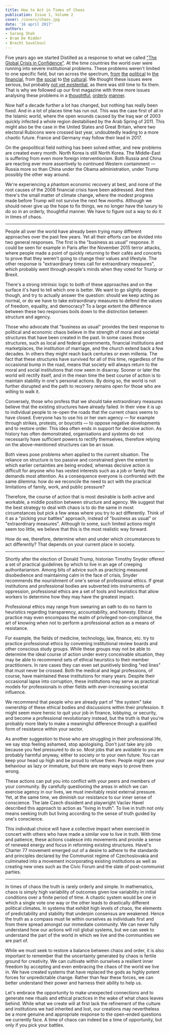 ```yaml
---
title: How to Act in Times of Chaos
publication: Issue 1, Volume 2
cover: /covers/chaos.jpg
date: '16 april 2017'
authors:
- Sarang Shah
- Bram De Ridder
- Brecht Savelkoul
---
```


Five years ago we started Distilled as a response to what we called ["The Global Crisis in Confidence"](http://distilledmagazine.com/letter-from-the-editor-in-chief/). At the time countries the world over were running into severe institutional problems. These problems weren't limited to one specific field, but ran across the spectrum, [from](http://distilledmagazine.com/the-ongoing-sack-of-rome/http://distilledmagazine.com/the-ongoing-sack-of-rome/) [the](http://distilledmagazine.com/democracy-and-the-arab-uprisings/) [political](http://distilledmagazine.com/crisis-for-the-young-dynamic-democracy-of-taiwan/) to [the](http://distilledmagazine.com/the-financial-crisis-of-shareholder-primacy/) [financial](http://distilledmagazine.com/no-end-to-the-panic/), from [the](http://distilledmagazine.com/the-disconnected-society/) [social](http://distilledmagazine.com/one-state-two-peoples-china-and-the-us/) to [the](http://distilledmagazine.com/the-confusions-of-young-anonymous/) [cultural](http://distilledmagazine.com/culture-and-social-responsibility/). We thought these issues were serious, but probably [not yet existential](http://distilledmagazine.com/keep-calm-and-carry-onwards/), as there was still time to fix them. That is why we followed up our first magazine with three more issues analysing these problems in a [thoughtful](http://distilledmagazine.com/ed-individualism-vs-collectivism/), [orderly](http://distilledmagazine.com/the-origin-of-principles/) [manner](http://distilledmagazine.com/the-art-of-the-possible/).

Now half a decade further a lot has changed, but nothing has really been fixed. And in a lot of places time has run out. This was the case first of all in the Islamic world, where the open wounds caused by the Iraq war of 2003 quickly infected a whole region destabilised by the Arab Spring of 2011. This might also be the case in the United States and Great Britain, where two electoral Rubicons were crossed last year, undoubtedly leading to a more chaotic future. France and Germany may follow their lead in 2017.

On the geopolitical field nothing has been solved either, and new problems are created every month. North Korea is still North Korea. The Middle-East is suffering from even more foreign interventionism. Both Russia and China are reacting ever more assertively to continued Western containment — Russia more so than China under the Obama administration, under Trump possibly the other way around.

We're experiencing a phantom economic recovery at best, and none of the root causes of the 2008 financial crisis have been addressed. And then there's the small matter of climate change, where the modest progress made before Trump will not survive the next few months. Although we should never give up the hope to fix things, we no longer have the luxury to do so in an orderly, thoughtful manner. We have to figure out a way to do it in times of chaos.

---

People all over the world have already been trying many different approaches over the past few years. Yet all their efforts can be divided into two general responses. The first is the "business as usual" response. It could be seen for example in Paris after the November 2015 terror attacks, where people made a point of quickly returning to their cafés and concerts to prove that they weren't going to change their values and lifestyle. The other response is "extraordinary times call for extraordinary measures", which probably went through people's minds when they voted for Trump or Brexit.

There's a strong intrinsic logic to both of these approaches and on the surface it's hard to tell which one is better. We want to go slightly deeper though, and try to actually answer the question: should we keep acting as normal, or do we have to take extraordinary measures to defend the values of freedom, equality, and democracy? To a large extent the difference between these two responses boils down to the distinction between structure and agency.

Those who advocate that "business as usual" provides the best response to political and economic chaos believe in the strength of moral and societal structures that have been created in the past. In some cases those structures, such as local and federal governments, financial institutions and marketplaces, the institution of marriage, and the church extend back a few decades. In others they might reach back centuries or even millenia. The fact that these structures have survived for all of this time, regardless of the occasional bump in the road, means that society will always return to the moral and social institutions that now seem in disarray. Sooner or later the world will rectify itself, and in the mean time the best course of action is to maintain stability in one's personal actions. By doing so, the world is not further disrupted and the path to recovery remains open for those who are willing to walk it.

Conversely, those who profess that we should take extraordinary measures believe that the existing structures have already failed. In their view it is up to individual people to re-open the roads that the current chaos seems to have closed. Everyone has to use his or her own agency — for example through strikes, protests, or boycotts — to oppose negative developments and to restore order. This idea often ends in support for decisive action. As history has often demonstrated, organisations and systems do not necessarily have sufficient powers to rectify themselves, therefore relying on the above-mentioned structures can be an issue.

Both views pose problems when applied to the current situation. The reliance on structure is too passive and constrained given the extent to which earlier certainties are being eroded, whereas decisive action is difficult for anyone who has vested interests such as a job or family that demands most attention. As a consequence everyone is confronted with the same dilemma: how do we reconcile the need to act with the practical limitations of family, work, and public pressure?

Therefore, the course of action that is most desirable is both active and workable, a middle position between structure and agency. We suggest that the best strategy to deal with chaos is to do the same in most circumstances but pick a few areas where you try to act differently. Think of it as a "picking your battles" approach, instead of "business as usual" or "extraordinary measures". Although to some, such limited actions might seem too little, we believe that this is the most realistic way forward.

How do we, therefore, determine when and under which circumstances to act differently? That depends on your current place in society.

---

Shortly after the election of Donald Trump, historian Timothy Snyder offered a set of practical guidelines by which to live in an age of creeping authoritarianism. Among bits of advice such as practicing measured disobedience and maintaining calm in the face of crisis, Snyder recommends the nourishment of one's sense of professional ethics. If great institutions and professional bodies are subverted into instruments of oppression, professional ethics are a set of tools and heuristics that allow workers to determine how they may have the greatest impact.

Professional ethics may range from swearing an oath to do no harm to heuristics regarding transparency, accountability, and honesty. Ethical practice may even encompass the realm of privileged non-compliance, the art of knowing when not to perform a professional action as a means of resistance.

For example, the fields of medicine, technology, law, finance, etc. try to practice professional ethics by convening institutional review boards and other conscious study groups. While these groups may not be able to determine the ideal course of action under every conceivable situation, they may be able to recommend sets of ethical heuristics to their member practitioners. In rare cases they can even set punitively binding "red lines" that must never be crossed. Both the medical and legal professions, of course, have maintained these institutions for many years. Despite their occasional lapse into corruption, these institutions may serve as practical models for professionals in other fields with ever-increasing societal influence.

We recommend that people who are already part of "the system" take ownership of these ethical bodies and discussions within their profession. It might seem more heroic to quit your job in finance, lobbying, or security, and become a professional revolutionary instead, but the truth is that you're probably more likely to make a meaningful difference through a qualified form of resistance within your sector.

As another suggestion to those who are struggling in their professional life, we say stop feeling ashamed, stop apologising. Don't just take any job because you feel pressured to do so. Most jobs that are available to you are probably harmful anyway, either to society or to your own future. You can keep your head up high and be proud to refuse them. People might see your behaviour as lazy or immature, but there are many ways to prove them wrong.

These actions can put you into conflict with your peers and members of your community. By carefully questioning the areas in which we can exercise agency in our lives, we must inevitably resist external pressure. Yet, at the same time, we diminish our resistance to our inner sense of conscience. The late Czech dissident and playwright Vaclav Havel described this approach to action as "living in truth". To live in truth not only means seeking truth but living according to the sense of truth guided by one's conscience.

This individual choice will have a collective impact when exercised in concert with others who have made a similar vow to live in truth. With time and patience, these actions coalesce into movements and provide a sense of renewed energy and focus in reforming existing structures. Havel's Charter 77 movement emerged out of a desire to adhere to the standards and principles declared by the Communist regime of Czechoslovakia and culminated into a movement incorporating existing institutions as well as creating new ones such as the Civic Forum and the slate of post-communist parties.

---

In times of chaos the truth is rarely orderly and simple. In mathematics, chaos is simply high variability of outcomes given low variability in initial conditions over a finite period of time. A chaotic system would be one in which a single vote one way or the other leads to drastically different political climates. In systems that exhibit high levels of chaos, the elements of predictability and stability that underpin consensus are weakened. Hence the truth as a compass must lie within ourselves as individuals first and from there spread amongst our immediate community. We can never fully understand how our actions will roil global systems, but we can seek to understand the part of the world in which we live and the communities we are part of.

While we must seek to restore a balance between chaos and order, it is also important to remember that the uncertainty generated by chaos is fertile ground for creativity. We can cultivate within ourselves a resilient inner freedom by accepting and even embracing the chaos of the world we live in. We have created systems that have replaced the gods as highly potent forces for unpredictable change. Rather than fear these forces, we can better understand their power and harness their ability to help us.

Let's embrace the opportunity to make unexpected connections and to generate new rituals and ethical practices in the wake of what chaos leaves behind. While what we create will at first lack the refinement of the culture and institutions we had inherited and lost, our creations may nevertheless be a more genuine and appropriate response to the open-ended questions we currently face. A time of chaos can indeed be a time of opportunity, but only if you pick your battles.
